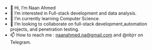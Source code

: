 - 👋 Hi, I’m Naan Ahmed
- 👀 I’m interested in Full-stack development and data analysis.
- 🌱 I’m currently learning Computer Science.
- 💞️ I’m looking to collaborate on  full-stack development,automation projects, and penetration testing.
- 📫 How to reach me : naanahmed.na@gmail.com and @nbjrr on Telegram.

<!---
naanahmed/naanahmed is a ✨ special ✨ repository because its `README.md` (this file) appears on your GitHub profile.
You can click the Preview link to take a look at your changes.
--->
